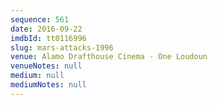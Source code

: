 ```yaml
---
sequence: 561
date: 2016-09-22
imdbId: tt0116996
slug: mars-attacks-1996
venue: Alamo Drafthouse Cinema - One Loudoun
venueNotes: null
medium: null
mediumNotes: null
---
```


